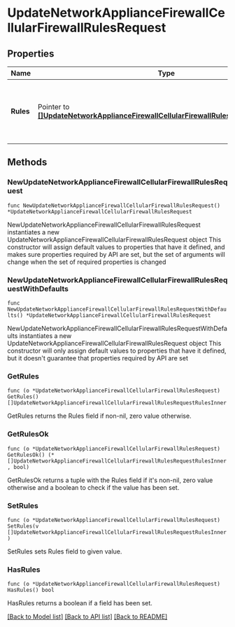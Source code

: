# UpdateNetworkApplianceFirewallCellularFirewallRulesRequest

## Properties

Name | Type | Description | Notes
------------ | ------------- | ------------- | -------------
**Rules** | Pointer to [**[]UpdateNetworkApplianceFirewallCellularFirewallRulesRequestRulesInner**](UpdateNetworkApplianceFirewallCellularFirewallRulesRequestRulesInner.md) | An ordered array of the firewall rules (not including the default rule) | [optional] 

## Methods

### NewUpdateNetworkApplianceFirewallCellularFirewallRulesRequest

`func NewUpdateNetworkApplianceFirewallCellularFirewallRulesRequest() *UpdateNetworkApplianceFirewallCellularFirewallRulesRequest`

NewUpdateNetworkApplianceFirewallCellularFirewallRulesRequest instantiates a new UpdateNetworkApplianceFirewallCellularFirewallRulesRequest object
This constructor will assign default values to properties that have it defined,
and makes sure properties required by API are set, but the set of arguments
will change when the set of required properties is changed

### NewUpdateNetworkApplianceFirewallCellularFirewallRulesRequestWithDefaults

`func NewUpdateNetworkApplianceFirewallCellularFirewallRulesRequestWithDefaults() *UpdateNetworkApplianceFirewallCellularFirewallRulesRequest`

NewUpdateNetworkApplianceFirewallCellularFirewallRulesRequestWithDefaults instantiates a new UpdateNetworkApplianceFirewallCellularFirewallRulesRequest object
This constructor will only assign default values to properties that have it defined,
but it doesn't guarantee that properties required by API are set

### GetRules

`func (o *UpdateNetworkApplianceFirewallCellularFirewallRulesRequest) GetRules() []UpdateNetworkApplianceFirewallCellularFirewallRulesRequestRulesInner`

GetRules returns the Rules field if non-nil, zero value otherwise.

### GetRulesOk

`func (o *UpdateNetworkApplianceFirewallCellularFirewallRulesRequest) GetRulesOk() (*[]UpdateNetworkApplianceFirewallCellularFirewallRulesRequestRulesInner, bool)`

GetRulesOk returns a tuple with the Rules field if it's non-nil, zero value otherwise
and a boolean to check if the value has been set.

### SetRules

`func (o *UpdateNetworkApplianceFirewallCellularFirewallRulesRequest) SetRules(v []UpdateNetworkApplianceFirewallCellularFirewallRulesRequestRulesInner)`

SetRules sets Rules field to given value.

### HasRules

`func (o *UpdateNetworkApplianceFirewallCellularFirewallRulesRequest) HasRules() bool`

HasRules returns a boolean if a field has been set.


[[Back to Model list]](../README.md#documentation-for-models) [[Back to API list]](../README.md#documentation-for-api-endpoints) [[Back to README]](../README.md)


